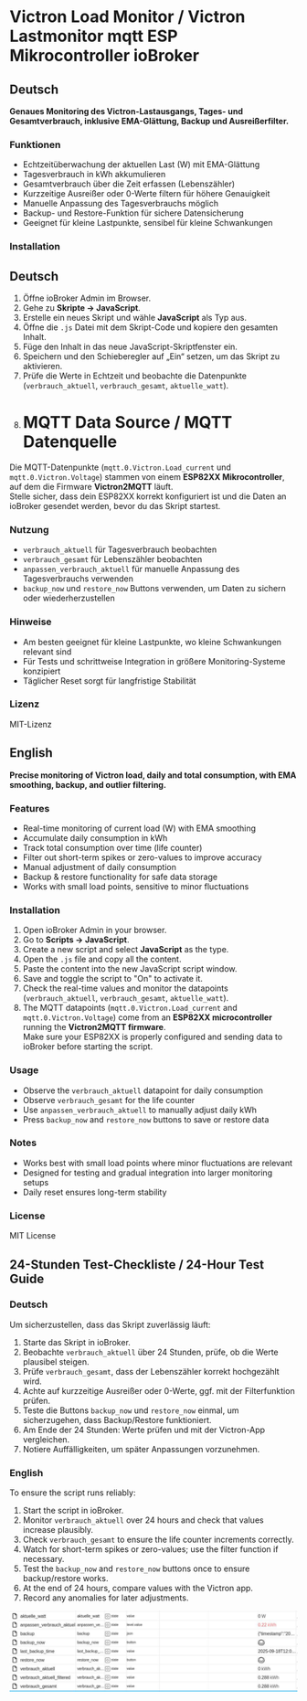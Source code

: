 # Victron Load Monitor / Victron Lastmonitor mqtt ESP Mikrocontroller ioBroker

## Deutsch
**Genaues Monitoring des Victron-Lastausgangs, Tages- und Gesamtverbrauch, inklusive EMA-Glättung, Backup und Ausreißerfilter.**

### Funktionen
- Echtzeitüberwachung der aktuellen Last (W) mit EMA-Glättung
- Tagesverbrauch in kWh akkumulieren
- Gesamtverbrauch über die Zeit erfassen (Lebenszähler)
- Kurzzeitige Ausreißer oder 0-Werte filtern für höhere Genauigkeit
- Manuelle Anpassung des Tagesverbrauchs möglich
- Backup- und Restore-Funktion für sichere Datensicherung
- Geeignet für kleine Lastpunkte, sensibel für kleine Schwankungen

### Installation
## Deutsch
1. Öffne ioBroker Admin im Browser.
2. Gehe zu **Skripte → JavaScript**.
3. Erstelle ein neues Skript und wähle **JavaScript** als Typ aus.
4. Öffne die `.js` Datei mit dem Skript-Code und kopiere den gesamten Inhalt.
5. Füge den Inhalt in das neue JavaScript-Skriptfenster ein.
6. Speichern und den Schieberegler auf „Ein“ setzen, um das Skript zu aktivieren.
7. Prüfe die Werte in Echtzeit und beobachte die Datenpunkte (`verbrauch_aktuell`, `verbrauch_gesamt`, `aktuelle_watt`).
8. # MQTT Data Source / MQTT Datenquelle
Die MQTT-Datenpunkte (`mqtt.0.Victron.Load_current` und `mqtt.0.Victron.Voltage`) stammen von einem **ESP82XX Mikrocontroller**, auf dem die Firmware **Victron2MQTT** läuft.  
Stelle sicher, dass dein ESP82XX korrekt konfiguriert ist und die Daten an ioBroker gesendet werden, bevor du das Skript startest.



### Nutzung
- `verbrauch_aktuell` für Tagesverbrauch beobachten
- `verbrauch_gesamt` für Lebenszähler beobachten
- `anpassen_verbrauch_aktuell` für manuelle Anpassung des Tagesverbrauchs verwenden
- `backup_now` und `restore_now` Buttons verwenden, um Daten zu sichern oder wiederherzustellen

### Hinweise
- Am besten geeignet für kleine Lastpunkte, wo kleine Schwankungen relevant sind
- Für Tests und schrittweise Integration in größere Monitoring-Systeme konzipiert
- Täglicher Reset sorgt für langfristige Stabilität

### Lizenz
MIT-Lizenz

## English
**Precise monitoring of Victron load, daily and total consumption, with EMA smoothing, backup, and outlier filtering.**

### Features
- Real-time monitoring of current load (W) with EMA smoothing
- Accumulate daily consumption in kWh
- Track total consumption over time (life counter)
- Filter out short-term spikes or zero-values to improve accuracy
- Manual adjustment of daily consumption
- Backup & restore functionality for safe data storage
- Works with small load points, sensitive to minor fluctuations

### Installation
1. Open ioBroker Admin in your browser.
2. Go to **Scripts → JavaScript**.
3. Create a new script and select **JavaScript** as the type.
4. Open the `.js` file and copy all the content.
5. Paste the content into the new JavaScript script window.
6. Save and toggle the script to "On" to activate it.
7. Check the real-time values and monitor the datapoints (`verbrauch_aktuell`, `verbrauch_gesamt`, `aktuelle_watt`).
8. The MQTT datapoints (`mqtt.0.Victron.Load_current` and `mqtt.0.Victron.Voltage`) come from an **ESP82XX microcontroller** running the **Victron2MQTT firmware**.  
Make sure your ESP82XX is properly configured and sending data to ioBroker before starting the script.





### Usage
- Observe the `verbrauch_aktuell` datapoint for daily consumption
- Observe `verbrauch_gesamt` for the life counter
- Use `anpassen_verbrauch_aktuell` to manually adjust daily kWh
- Press `backup_now` and `restore_now` buttons to save or restore data

### Notes
- Works best with small load points where minor fluctuations are relevant
- Designed for testing and gradual integration into larger monitoring setups
- Daily reset ensures long-term stability

### License
MIT License

## 24-Stunden Test-Checkliste / 24-Hour Test Guide

### Deutsch
Um sicherzustellen, dass das Skript zuverlässig läuft:

1. Starte das Skript in ioBroker.
2. Beobachte `verbrauch_aktuell` über 24 Stunden, prüfe, ob die Werte plausibel steigen.
3. Prüfe `verbrauch_gesamt`, dass der Lebenszähler korrekt hochgezählt wird.
4. Achte auf kurzzeitige Ausreißer oder 0-Werte, ggf. mit der Filterfunktion prüfen.
5. Teste die Buttons `backup_now` und `restore_now` einmal, um sicherzugehen, dass Backup/Restore funktioniert.
6. Am Ende der 24 Stunden: Werte prüfen und mit der Victron-App vergleichen.
7. Notiere Auffälligkeiten, um später Anpassungen vorzunehmen.

### English
To ensure the script runs reliably:

1. Start the script in ioBroker.
2. Monitor `verbrauch_aktuell` over 24 hours and check that values increase plausibly.
3. Check `verbrauch_gesamt` to ensure the life counter increments correctly.
4. Watch for short-term spikes or zero-values; use the filter function if necessary.
5. Test the `backup_now` and `restore_now` buttons once to ensure backup/restore works.
6. At the end of 24 hours, compare values with the Victron app.
7. Record any anomalies for later adjustments.

![Datenpunkte Ansicht](images/datenpunkte.jpg)
